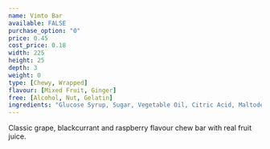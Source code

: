 ```yaml
---
name: Vimto Bar
available: FALSE
purchase_option: "0"
price: 0.45
cost_price: 0.18
width: 225
height: 25
depth: 3
weight: 0
type: [Chewy, Wrapped]
flavour: [Mixed Fruit, Ginger]
free: [Alcohol, Nut, Gelatin]
ingredients: "Glucose Syrup, Sugar, Vegetable Oil, Citric Acid, Maltodextrin, Concentrated Fruit Juices (Grape, Blackcurrant & Raspberry), Vimto Flavour, Solubilised Milk Protein, Stabiliser (Glycerol E422), Emulsifier (Soya Lecithin), Natural Colour"
---
```

Classic grape, blackcurrant and raspberry flavour chew bar with real fruit juice.